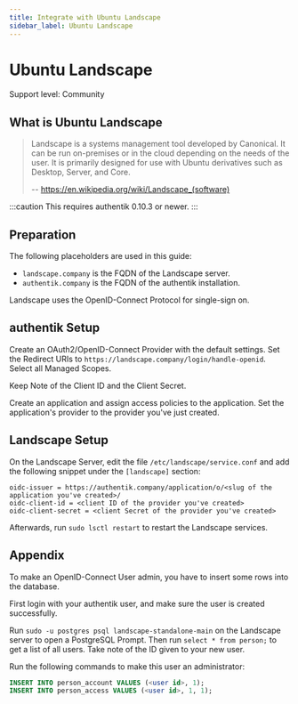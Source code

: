 ```yaml
---
title: Integrate with Ubuntu Landscape
sidebar_label: Ubuntu Landscape
---
```


# Ubuntu Landscape

<span class="badge badge--secondary">Support level: Community</span>

## What is Ubuntu Landscape

> Landscape is a systems management tool developed by Canonical. It can be run on-premises or in the cloud depending on the needs of the user. It is primarily designed for use with Ubuntu derivatives such as Desktop, Server, and Core.
>
> -- https://en.wikipedia.org/wiki/Landscape_(software)

:::caution
This requires authentik 0.10.3 or newer.
:::

## Preparation

The following placeholders are used in this guide:

- `landscape.company` is the FQDN of the Landscape server.
- `authentik.company` is the FQDN of the authentik installation.

Landscape uses the OpenID-Connect Protocol for single-sign on.

## authentik Setup

Create an OAuth2/OpenID-Connect Provider with the default settings. Set the Redirect URIs to `https://landscape.company/login/handle-openid`. Select all Managed Scopes.

Keep Note of the Client ID and the Client Secret.

Create an application and assign access policies to the application. Set the application's provider to the provider you've just created.

## Landscape Setup

On the Landscape Server, edit the file `/etc/landscape/service.conf` and add the following snippet under the `[landscape]` section:

```
oidc-issuer = https://authentik.company/application/o/<slug of the application you've created>/
oidc-client-id = <client ID of the provider you've created>
oidc-client-secret = <client Secret of the provider you've created>
```

Afterwards, run `sudo lsctl restart` to restart the Landscape services.

## Appendix

To make an OpenID-Connect User admin, you have to insert some rows into the database.

First login with your authentik user, and make sure the user is created successfully.

Run `sudo -u postgres psql landscape-standalone-main` on the Landscape server to open a PostgreSQL Prompt.
Then run `select * from person;` to get a list of all users. Take note of the ID given to your new user.

Run the following commands to make this user an administrator:

```sql
INSERT INTO person_account VALUES (<user id>, 1);
INSERT INTO person_access VALUES (<user id>, 1, 1);
```
